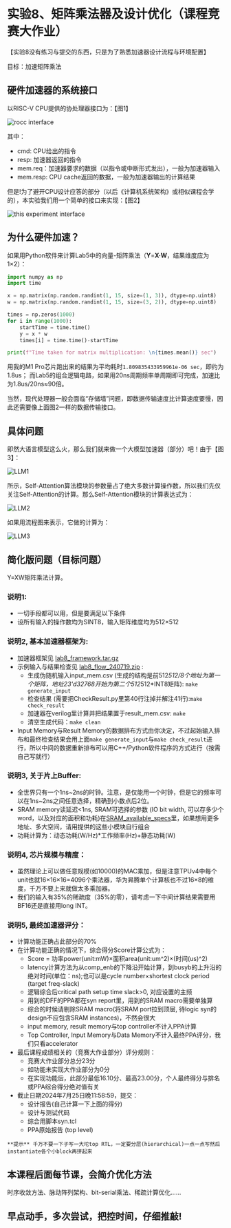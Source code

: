 # 实验8、矩阵乘法器及设计优化（课程竞赛大作业）

【实验8没有练习与提交的东西，只是为了熟悉加速器设计流程与环境配置】

目标：加速矩阵乘法

## 硬件加速器的系统接口

以RISC-V CPU提供的协处理器接口为：【图1】

![rocc interface](_static/assets/rocc.png)

其中：
- cmd: CPU给出的指令
- resp: 加速器返回的指令
- mem.req：加速器要求的数据（以指令或中断形式发出），一般为加速器输入
- mem.resp: CPU cache返回的数据，一般为加速器输出的计算结果

但是!为了避开CPU设计应答的部分（以后《计算机系统架构》或相似课程会学的），本实验我们用一个简单的接口来实现：【图2】

![this experiment interface](_static/assets/thisInterface.png)

## 为什么硬件加速？

如果用Python软件来计算Lab5中的向量-矩阵乘法（**Y**=**X·W**，结果维度应为1×2）：
```Python
import numpy as np
import time

x = np.matrix(np.random.randint(1, 15, size=(1, 3)), dtype=np.uint8)
w = np.matrix(np.random.randint(1, 15, size=(3, 2)), dtype=np.uint8)

times = np.zeros(1000)
for i in range(1000):
    startTime = time.time()
    y = x * w
    times[i] = time.time()-startTime

print(f"Time taken for matrix multiplication: \n{times.mean()} sec")

```
用我的M1 Pro芯片跑出来的结果为平均耗时```1.809835433959961e-06 sec```，即约为1.8us；
而Lab5的组合逻辑电路，如果用20ns周期频率单周期即可完成，加速比为1.8us/20ns≈90倍。

当然，现代处理器一般会面临“存储墙”问题，即数据传输速度比计算速度要慢，因此还需要像上面图2一样的数据传输接口。

## 具体问题

即然大语言模型这么火，那么我们就来做一个大模型加速器（部分）吧！由于【图3】：

![LLM1](_static/assets/LLM1.png)

所示，Self-Attention算法模块的参数量占了绝大多数计算操作数，所以我们先仅关注Self-Attention的计算。那么Self-Attention模块的计算表达式为：

![LLM2](_static/assets/LLM2.png)

如果用流程图来表示，它做的计算为：

![LLM3](_static/assets/LLM3.png)

## 简化版问题（目标问题）

Y=XW矩阵乘法计算。

### 说明1:
- 一切手段都可以用，但是要满足以下条件
- 设所有输入的操作数均为SINT8，输入矩阵维度均为512×512

### 说明2, 基本加速器框架为:
- 加速器框架见 [lab8_framework.tar.gz](_static/assets/lab8_framework.tar.gz)
- 示例输入与结果检查见 [lab8_flow_240719.zip](_static/assets/lab8_flow_240719.zip) :
  - 生成伪随机输入input_mem.csv (生成的结构是前512*512/8个地址为第一个矩阵，地址23'd32768开始为第二个512*512*INT8矩阵): ```make generate_input```
  - 检查结果 (需要把CheckResult.py里第40行注掉并解注41行):```make check_result```
  - 加速器在verilog里计算并把结果置于result_mem.csv: ```make```
  - 清空生成代码：```make clean```
- Input Memory与Result Memory的数据排布方式由你决定，不过起始输入排布和最终检查结果会用上面```make generate_input```与```make check_result```进行，所以中间的数据重新排布可以用C++/Python软件程序的方式进行（按需自己写就行）

### 说明3, 关于片上Buffer:
- 全世界只有一个1ns~2ns的时钟。注意，是仅能用一个时钟，但是它的频率可以在1ns~2ns之间任意选择，精确到小数点后2位。
- SRAM memory读延迟<1ns, SRAM可选择的参数 (IO bit width, 可以存多少个word，以及对应的面积和功耗)在[SRAM_available_specs](_static/assets/SRAM_Specs.xlsx)里，如果想用更多地址、多大空间，请用提供的这些小模块自行组合
- 功耗计算为：动态功耗(W/Hz)*工作频率(Hz)+静态功耗(W)

### 说明4, 芯片规模与精度：
- 虽然理论上可以做任意规模(如10000)的MAC乘加，但是注意TPUv4中每个unit也就16×16×16=4096个乘法器，华为昇腾单个计算核也不过16×8的维度，千万不要上来就做太多乘加器。
- 我们的输入有35%的稀疏度（35%的零），请考虑一下中间计算结果需要用BF16还是直接用long INT。

### 说明5, 最终加速器评分：
- 计算功能正确占此部分的70%
- 在计算功能正确的情况下，综合得分Score计算公式为：
  - Score = 功率power(unit:mW)×面积area(unit:um^2)×(时间(us)^2)
  - latency计算方法为从comp_enb的下降沿开始计算，到busyb的上升沿的绝对时间(单位：ns);也可以是cycle number×shortest clock period (target freq-slack)
  - 逻辑综合后critical path setup time slack>0, 对应设置的主频
  - 用到的DFF的PPA都在syn report里，用到的SRAM macro需要单独算
  - 综合的时候请剔除SRAM macro(将SRAM port拉到顶层, 待logic syn的design不应包含SRAM instances)，不然会很大
  - input memory, result memory与top controller不计入PPA计算
  - Top Controller, Input Memory与Data Memory不计入最终PPA评分，我们只看accelerator
- 最后课程成绩相关的（竞赛大作业部分）评分规则：
  - 竞赛大作业部分总分23分
  - 如功能未实现大作业部分为0分
  - 在实现功能后，此部分最低16.10分、最高23.00分，个人最终得分与排名或PPA综合得分绝对值有关
- 截止日期2024年7月25日晚11:58:59，提交：
  - 设计报告(自己计算一下上面的得分)
  - 设计与测试代码
  - 综合用脚本syn.tcl
  - PPA原始报告 (top level)

```{note}
**提示** 千万不要一下子写一大坨top RTL，一定要分层(hierarchical)一点一点写然后instantiate各个小block再拼起来
```


## 本课程后面每节课，会简介优化方法

时序收敛方法、脉动阵列架构、bit-serial乘法、稀疏计算优化……

## 早点动手，多次尝试，把控时间，仔细推敲!